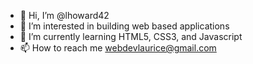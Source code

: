 - 👋 Hi, I’m @lhoward42
- 👀 I’m interested in building web based applications
- 🌱 I’m currently learning HTML5, CSS3, and Javascript
- 📫 How to reach me webdevlaurice@gmail.com

<!---
lhoward42/lhoward42 is a ✨ special ✨ repository because its `README.md` (this file) appears on your GitHub profile.
You can click the Preview link to take a look at your changes.
--->
